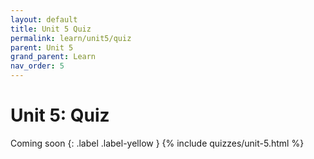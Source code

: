 ```yaml
---
layout: default
title: Unit 5 Quiz
permalink: learn/unit5/quiz
parent: Unit 5
grand_parent: Learn
nav_order: 5
---
```


# Unit 5: Quiz

Coming soon {: .label .label-yellow } {% include quizzes/unit-5.html %}
